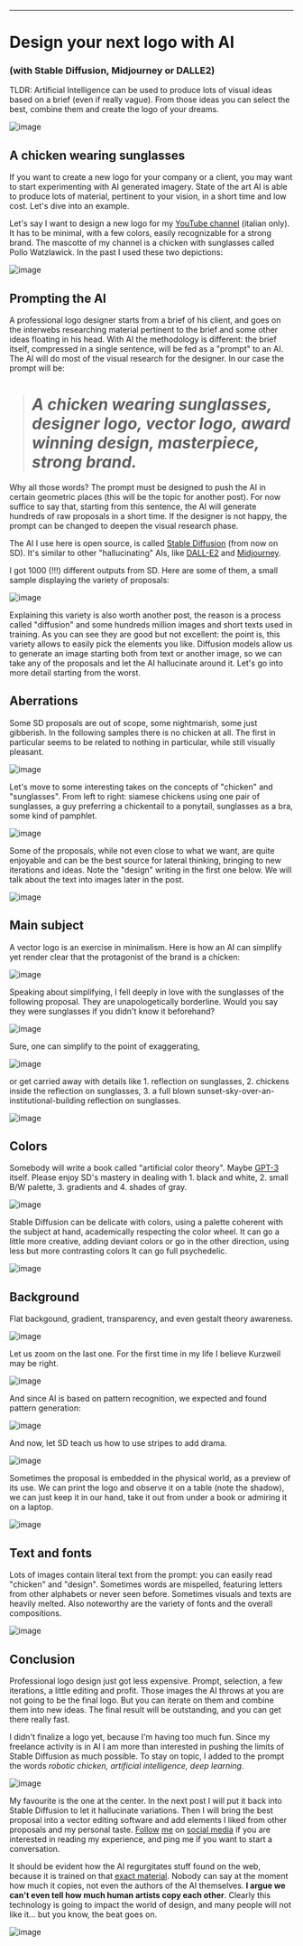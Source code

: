 ***
# Design your next logo with AI
### (with Stable Diffusion, Midjourney or DALLE2)


TLDR: Artificial Intelligence can be used to produce lots of visual ideas based on a brief (even if really vague). From those ideas you can select the best, combine them and create the logo of your dreams.

![image](img/Screenshot%20from%202022-08-27%2001-41-33.png)

## A chicken wearing sunglasses

If you want to create a new logo for your company or a client, you may want to start experimenting with AI generated imagery. State of the art AI is able to produce lots of material, pertinent to your vision, in a short time and low cost. Let's dive into an example.

Let's say I want to design a new logo for my [YouTube channel](https://www.youtube.com/channel/UCD-HLhRV_4Z3sYGkgqAnIJw) (italian only). It has to be minimal, with a few colors, easily recognizable for a strong brand. The mascotte of my channel is a chicken with sunglasses called Pollo Watzlawick. In the past I used these two depictions:

![image](img/Screenshot%20from%202022-08-27%2014-56-47.png)

## Prompting the AI

A professional logo designer starts from a brief of his client, and goes on the interwebs researching material pertinent to the brief and some other ideas floating in his head. With AI the methodology is different: the brief itself, compressed in a single sentence, will be fed as a "prompt" to an AI. The AI will do most of the visual research for the designer. In our case the prompt will be:

> # *A chicken wearing sunglasses, designer logo, vector logo, award winning design, masterpiece, strong brand.*

Why all those words? The prompt must be designed to push the AI in certain geometric places (this will be the topic for another post). For now suffice to say that, starting from this sentence, the AI will generate hundreds of raw proposals in a short time. If the designer is not happy, the prompt can be changed to deepen the visual research phase.

The AI I use here is open source, is called [Stable Diffusion](https://stability.ai/blog/stable-diffusion-public-release) (from now on SD). It's similar to other "hallucinating" AIs, like [DALL-E2](https://openai.com/dall-e-2/) and [Midjourney](https://www.midjourney.com/home/).

I got 1000 (!!!) different outputs from SD. Here are some of them, a small sample displaying the variety of proposals:

![image](img/Screenshot%20from%202022-08-27%2001-38-13.png)

Explaining this variety is also worth another post, the reason is a process called "diffusion" and some hundreds million images and short texts used in training. As you can see they are good but not excellent: the point is, this variety allows to easily pick the elements you like. Diffusion models allow us to generate an image starting both from text or another image, so we can take any of the proposals and let the AI hallucinate around it. Let's go into more detail starting from the worst.

## Aberrations

Some SD proposals are out of scope, some nightmarish, some just gibberish. In the following samples there is no chicken at all. The first in particular seems to be related to nothing in particular, while still visually pleasant.

![image](img/Screenshot%20from%202022-08-27%2001-59-41.png)

Let's move to some interesting takes on the concepts of "chicken" and "sunglasses". From left to right: siamese chickens using one pair of sunglasses, a guy preferring a chickentail to a ponytail, sunglasses as a bra, some kind of pamphlet.

![image](img/Screenshot%20from%202022-08-27%2002-17-23.png)

Some of the proposals, while not even close to what we want, are quite enjoyable and can be the best source for lateral thinking, bringing to new iterations and ideas. Note the "design" writing in the first one below. We will talk about the text into images later in the post.

![image](img/Screenshot%20from%202022-08-27%2002-08-07.png)

## Main subject

A vector logo is an exercise in minimalism. Here is how an AI can simplify yet render clear that the protagonist of the brand is a chicken:

![image](img/Screenshot%20from%202022-08-27%2003-44-35.png)

Speaking about simplifying, I fell deeply in love with the sunglasses of the following proposal. They are unapologetically borderline. Would you say they were sunglasses if you didn't know it beforehand?

![image](img/Screenshot%20from%202022-08-27%2003-49-01.png)



Sure, one can simplify to the point of exaggerating,

![image](img/Screenshot%20from%202022-08-27%2003-41-56.png)

or get carried away with details like 1. reflection on sunglasses, 2. chickens inside the reflection on sunglasses, 3. a full blown sunset-sky-over-an-institutional-building reflection on sunglasses.

![image](img/Screenshot%20from%202022-08-27%2004-12-40.png)


## Colors

Somebody will write a book called "artificial color theory". Maybe [GPT-3](https://arxiv.org/pdf/2005.14165) itself. Please enjoy SD's mastery in dealing with 1. black and white, 2. small B/W palette, 3. gradients and 4. shades of gray.

![image](img/Screenshot%20from%202022-08-27%2002-29-46.png)



Stable Diffusion can be delicate with colors, using a palette coherent with the subject at hand, academically respecting the color wheel. It can go a little more creative, adding deviant colors or go in the other direction, using less but more contrasting colors It can go full psychedelic.

![image](img/Screenshot%20from%202022-08-27%2002-36-20.png)

## Background

Flat backgound, gradient, transparency, and even gestalt theory awareness.

![image](img/Screenshot%20from%202022-08-27%2003-13-20.png)


Let us zoom on the last one. For the first time in my life I believe Kurzweil may be right.

![image](img/Screenshot%20from%202022-08-27%2003-14-46.png)

And since AI is based on pattern recognition, we expected and found pattern generation:


![image](img/Screenshot%20from%202022-08-27%2003-05-28.png)


And now, let SD teach us how to use stripes to add drama.


![image](img/Screenshot%20from%202022-08-27%2002-53-17.png)

Sometimes the proposal is embedded in the physical world, as a preview of its use. We can print the logo and observe it on a table (note the shadow), we can just keep it in our hand, take it out from under a book or admiring it on a laptop.

![image](img/Screenshot%20from%202022-08-27%2002-55-27.png)

## Text and fonts

Lots of images contain literal text from the prompt: you can easily read "chicken" and "design". Sometimes words are mispelled, featuring letters from other alphabets or never seen before. Sometimes visuals and texts are heavily melted. Also noteworthy are the variety of fonts and the overall compositions.

![image](img/Screenshot%20from%202022-08-27%2003-30-33.png)

## Conclusion

Professional logo design just got less expensive. Prompt, selection, a few iterations, a little editing and profit. Those images the AI throws at you are not going to be the final logo. But you can iterate on them and combine them into new ideas. The final result will be outstanding, and you can get there really fast.

I didn't finalize a logo yet, because I'm having too much fun. Since my freelance activity is in AI I am more than interested in pushing the limits of Stable Diffusion as much possible. To stay on topic, I added to the prompt the words *robotic chicken, artificial intelligence, deep learning*. 

![image](img/Screenshot%20from%202022-08-27%2014-35-51.png)

My favourite is the one at the center. In the next post I will put it back into Stable Diffusion to let it hallucinate variations. Then I will bring the best proposal into a vector editing software and add elements I liked from other proposals and my personal taste. [Follow](https://www.linkedin.com/in/piero-savastano-523b3016) [me](https://twitter.com/_pieroit_) on [social media](https://www.youtube.com/channel/UCD-HLhRV_4Z3sYGkgqAnIJw) if you are interested in reading my experience, and ping me if you want to start a conversation.

It should be evident how the AI regurgitates stuff found on the web, because it is trained on that [exact material](https://laion.ai/). Nobody can say at the moment how much it copies, not even the authors of the AI themselves. **I argue we can't even tell how much human artists copy each other**. Clearly this technology is going to impact the world of design, and many people will not like it... but you know, the beat goes on.

![image](img/Screenshot%20from%202022-08-27%2014-37-42.png)





